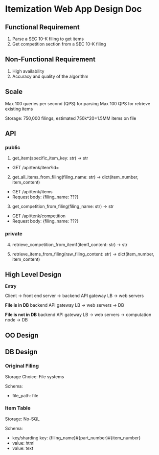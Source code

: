 # Itemization Web App Design Doc

## Functional Requirement
1. Parse a SEC 10-K filing to get items
2. Get competition section from a SEC 10-K filing


## Non-Functional Requirement
1. High availability
2. Accuracy and quality of the algorithm

## Scale
Max 100 queries per second (QPS) for parsing
Max 100 QPS for retrieve existing items

Storage: 750,000 filings, estimated 750k*20=1.5MM items on file

## API

### public

1. get_item(specific_item_key: str) -> str

* GET /api/tenk/item?id=<itemkey>

2. get_all_items_from_filing(filing_name: str) -> dict(item_number, item_content)

* GET /api/tenk/items
* Request body: {filing_name: ???}


3. get_competition_from_filing(filing_name: str) -> str

* GET /api/tenk/competition
* Request body: {filing_name: ???}

### private

4. retrieve_competition_from_item1(item1_content: str) -> str 

5. retrieve_items_from_filing(raw_filing_content: str) -> dict(item_number, item_content)


## High Level Design

**Entry**

Client -> front end server -> backend API gateway LB -> web servers 

**File is in DB**
backend API gateway LB -> web servers -> DB

**File is not in DB**
backend API gateway LB -> web servers -> computation node -> DB


## OO Design



## DB Design

### Original Filing 
Storage Choice: File systems

Schema:
- file_path: file


### Item Table
Storage: No-SQL

Schema:
- key/sharding key: {filing_name}#{part_number}#{item_number}
- value: html
- value: text
